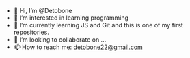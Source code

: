 - 👋 Hi, I’m @Detobone
- 👀 I’m interested in learning programming
- 🌱 I’m currently learning JS and Git and this is one of my first repositories.
- 💞️ I’m looking to collaborate on ...
- 📫 How to reach me: detobone22@gmail.com

<!---
Detobone/Detobone is a ✨ special ✨ repository because its `README.md` (this file) appears on your GitHub profile.
You can click the Preview link to take a look at your changes.
--->
